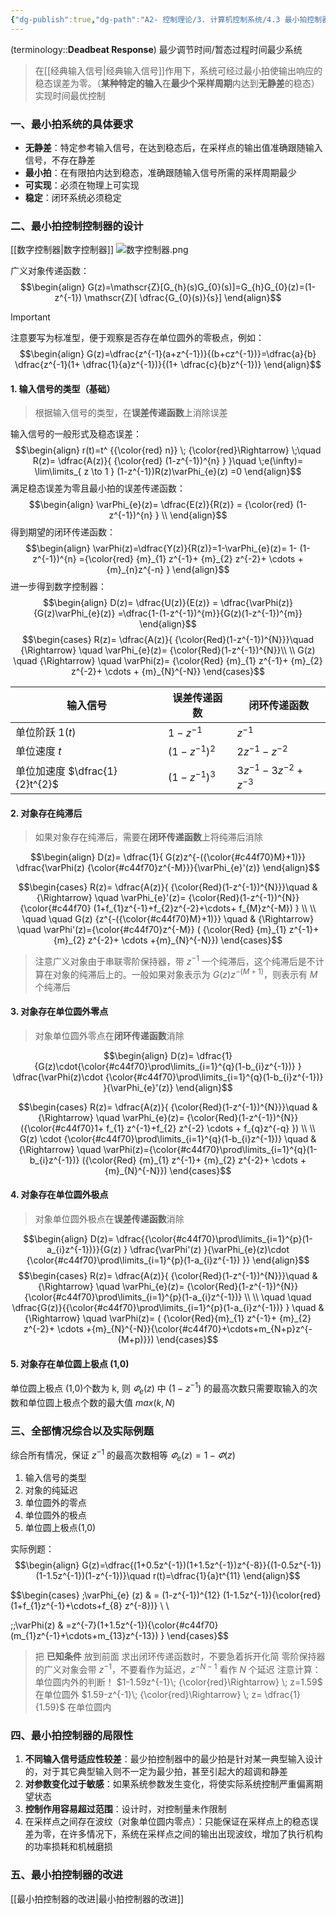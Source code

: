 ```yaml
---
{"dg-publish":true,"dg-path":"A2- 控制理论/3. 计算机控制系统/4.3 最小拍控制器.md","permalink":"/A2- 控制理论/3. 计算机控制系统/4.3 最小拍控制器/","dgPassFrontmatter":true,"noteIcon":"","created":"2025-04-13T22:32:41.000+08:00","updated":"2025-05-02T17:47:12.961+08:00"}
---
```



(terminology::**Deadbeat Response**)  最少调节时间/暂态过程时间最少系统
> 在[[经典输入信号\|经典输入信号]]作用下，系统可经过最小拍使输出响应的稳态误差为零。（**某种特定的输入**在**最少个采样周期**内达到**无静差**的稳态） 实现时间最优控制

### 一、最小拍系统的具体要求
- **无静差**：特定参考输入信号，在达到稳态后，在采样点的输出值准确跟随输入信号，不存在静差
- **最小拍**：在有限拍内达到稳态，准确跟随输入信号所需的采样周期最少
- **可实现**：必须在物理上可实现
- **稳定**：闭环系统必须稳定

### 二、最小拍控制控制器的设计
[[数字控制器\|数字控制器]]
![数字控制器.png](/img/user/Functional%20files/Photo%20Resources/%E6%95%B0%E5%AD%97%E6%8E%A7%E5%88%B6%E5%99%A8.png)

广义对象传递函数：
$$\begin{align}
G(z)=\mathscr{Z}[G_{h}(s)G_{0}(s)]=G_{h}G_{0}(z)=(1-z^{-1}) \mathscr{Z}[ \dfrac{G_{0}(s)}{s}]
\end{align}$$
> [!important] 
> 注意要写为标准型，便于观察是否存在单位圆外的零极点，例如：
> $$\begin{align}
> G(z)=\dfrac{z^{-1}(a+z^{-1})}{(b+cz^{-1})}=\dfrac{a}{b} \dfrac{z^{-1}(1+ \dfrac{1}{a}z^{-1})}{(1+ \dfrac{c}{b}z^{-1})} 
> \end{align}$$

#### 1. 输入信号的类型（基础）
> 根据输入信号的类型，在**误差传递函数**上消除误差

输入信号的一般形式及稳态误差：
$$\begin{align}
r(t)=t^ {{\color{red}   n}} \; {\color{red}\Rightarrow} \;\quad R(z)= \dfrac{A(z)}{ {\color{red} (1-z^{-1})^{n}  } }\quad  \;e(\infty)= \lim\limits_{ z \to 1 } (1-z^{-1})R(z)\varPhi_{e}(z) =0
\end{align}$$
满足稳态误差为零且最小拍的误差传递函数：
$$\begin{align}
\varPhi_{e}(z)= \dfrac{E(z)}{R(z)} =   {\color{red} (1-z^{-1})^{n}  }  \\
\end{align}$$
得到期望的闭环传递函数：
$$\begin{align}
\varPhi(z)=\dfrac{Y(z)}{R(z)}=1-\varPhi_{e}(z)=   1- (1-z^{-1})^{n} ={\color{red} {m}_{1} z^{-1}+ {m}_{2} z^{-2}+ \cdots + {m}_{n}z^{-n}  } 
\end{align}$$
进一步得到数字控制器：
$$\begin{align}
 D(z)= \dfrac{U(z)}{E(z)} = \dfrac{\varPhi(z)}{G(z)\varPhi_{e}(z)} =\dfrac{1-(1-z^{-1})^{m}}{G(z)(1-z^{-1})^{m}}
\end{align}$$
$$\begin{cases}
R(z)= \dfrac{A(z)}{ {\color{Red}(1-z^{-1})^{N}}}\quad  {\Rightarrow} \quad \varPhi_{e}(z)= {\color{Red}(1-z^{-1})^{N}}\\ \\
G(z) \quad  {\Rightarrow} \quad  \varPhi(z)=  {\color{Red}  {m}_{1} z^{-1}+ {m}_{2} z^{-2}+ \cdots + {m}_{N}^{-N}}
\end{cases}$$


| 输入信号                      | 误差传递函数           | 闭环传递函数                   |
| ------------------------- | ---------------- | ------------------------ |
| 单位阶跃 $1(t)$               | $1-z^{-1}$       | $z^{-1}$                 |
| 单位速度 $t$                  | $(1-z^{-1})^{2}$ | $2z^{-1}-z^{-2}$         |
| 单位加速度 $\dfrac{1}{2}t^{2}$ | $(1-z^{-1})^{3}$ | $3z^{-1}-3z^{-2}+z^{-3}$ |
#### 2. 对象存在纯滞后
> 如果对象存在纯滞后，需要在**闭环传递函数**上将纯滞后消除

$$\begin{align}
D(z)= \dfrac{1}{ G(z)z^{-({\color{#c44f70}M}+1)}} \dfrac{\varPhi(z) {\color{#c44f70}z^{-M}}}{\varPhi_{e}'(z)}
\end{align}$$

$$\begin{cases}
R(z)= \dfrac{A(z)}{ {\color{Red}(1-z^{-1})^{N}}}\quad   & {\Rightarrow} \quad \varPhi_{e}'(z)= {\color{Red}(1-z^{-1})^{N}}  {\color{#c44f70}  (1+f_{1}z^{-1}+f_{2}z^{-2}+\cdots+ f_{M}z^{-M}) }
\\  
\\
\quad \quad G(z) {z^{-({\color{#c44f70}M}+1)}} \quad  &  {\Rightarrow} \quad  \varPhi'(z)={\color{#c44f70}z^{-M}}   (  {\color{Red} {m}_{1} z^{-1}+ {m}_{2} z^{-2}+ \cdots +{m}_{N}^{-N}})
\end{cases}$$

> 注意广义对象由于串联零阶保持器，带 $z^{-1}$  一个纯滞后，这个纯滞后是不计算在对象的纯滞后上的。一般如果对象表示为 $G(z)z^{-(M+1)}$，则表示有 $M$ 个纯滞后

#### 3. 对象存在单位圆外零点
> 对象单位圆外零点在**闭环传递函数**消除

$$\begin{align}
D(z)= \dfrac{1}{G(z)\cdot{\color{#c44f70}\prod\limits_{i=1}^{q}(1-b_{i}z^{-1})} } \dfrac{\varPhi(z)\cdot {\color{#c44f70}\prod\limits_{i=1}^{q}(1-b_{i}z^{-1})} }{\varPhi_{e}'(z)}
\end{align}$$

$$\begin{cases}
R(z)= \dfrac{A(z)}{ {\color{Red}(1-z^{-1})^{N}}}\quad  &  {\Rightarrow} \quad \varPhi_{e}(z)= {\color{Red}(1-z^{-1})^{N}}  ({\color{#c44f70}1+ f_{1} z^{-1}+f_{2} z^{-2}  \cdots + f_{q}z^{-q} })
 \\
\\
G(z) \cdot {\color{#c44f70}\prod\limits_{i=1}^{q}(1-b_{i}z^{-1})}       \quad   & {\Rightarrow} \quad  \varPhi(z)={\color{#c44f70}\prod\limits_{i=1}^{q}(1-b_{i}z^{-1})}  ({\color{Red} {m}_{1} z^{-1}+ {m}_{2} z^{-2}+ \cdots +  {m}_{N}^{-N}})
\end{cases}$$

#### 4. 对象存在单位圆外极点 
> 对象单位圆外极点在**误差传递函数**消除

$$\begin{align}
D(z)= \dfrac{{\color{#c44f70}\prod\limits_{i=1}^{p}(1-a_{i}z^{-1})}}{G(z) } \dfrac{\varPhi'(z) }{\varPhi_{e}(z)\cdot {\color{#c44f70}\prod\limits_{i=1}^{p}(1-a_{i}z^{-1})  }}
\end{align}$$
$$\begin{cases}
R(z)= \dfrac{A(z)}{ {\color{Red}(1-z^{-1})^{N}}}\quad  &  {\Rightarrow} \quad \varPhi_{e}(z)=  {\color{Red}(1-z^{-1})^{N}}  {\color{#c44f70}\prod\limits_{i=1}^{p}(1-a_{i}z^{-1})}
 \\
\\
\quad \quad \dfrac{G(z)}{{\color{#c44f70}\prod\limits_{i=1}^{p}(1-a_{i}z^{-1})}  }       \quad   & {\Rightarrow} \quad  \varPhi(z)= (  {\color{Red}{m}_{1} z^{-1}+ {m}_{2} z^{-2}+ \cdots +{m}_{N}^{-N}}{\color{#c44f70}+\cdots+m_{N+p}z^{-(M+p)}})
\end{cases}$$

#### 5. 对象存在单位圆上极点 (1,0) 
单位圆上极点 (1,0)个数为 k, 则 $\varPhi_{e}(z)$ 中 $(1-z^{-1})$ 的最高次数只需要取输入的次数和单位圆上极点个数的最大值 $max(k,N)$

 
### 三、全部情况综合以及实际例题
综合所有情况，保证 $z^{-1}$ 的最高次数相等 $\varPhi_{e}(z)=1-\varPhi(z)$
1. 输入信号的类型
2. 对象的纯延迟
3. 单位圆外的零点
4. 单位圆外的极点
5. 单位圆上极点(1,0) 

实际例题：
$$\begin{align}
G(z)=\dfrac{(1+0.5z^{-1})(1+1.5z^{-1})z^{-8}}{(1-0.5z^{-1})(1-1.5z^{-1})(1-z^{-1})}\quad r(t)=\dfrac{1}{a}t^{11}
\end{align}$$

$$\begin{cases}
\;\varPhi_{e} (z)  & =  (1-z^{-1})^{12} (1-1.5z^{-1}){\color{red} (1+f_{1}z^{-1}+\cdots+f_{8} z^{-8})} \\ \\

\;\;\varPhi(z)   & =z^{-7}(1+1.5z^{-1}){\color{#c44f70}  (m_{1}z^{-1}+\cdots+m_{13}z^{-13}) }
\end{cases}$$


> 把  **已知条件** 放到前面
> 求出闭环传递函数时，不要急着拆开化简
> 零阶保持器的广义对象会带 $z^{-1}$，不要看作为延迟，$z^{-N-1}$  看作 $N$ 个延迟
> 注意计算：单位圆内外的判断！
> $1-1.59z^{-1}\; {\color{red}\Rightarrow} \; z=1.59$ 在单位圆外
> $1.59-z^{-1}\; {\color{red}\Rightarrow} \; z= \dfrac{1}{1.59}$ 在单位圆内

### 四、最小拍控制器的局限性
1. **不同输入信号适应性较差**：最少拍控制器中的最少拍是针对某一典型输入设计的，对于其它典型输入则不一定为最少拍，甚至引起大的超调和静差
2. **对参数变化过于敏感**：如果系统参数发生变化，将使实际系统控制严重偏离期望状态
3. **控制作用容易超过范围**：设计时，对控制量未作限制
4. 在采样点之间存在波纹（对象单位圆内零点）：只能保证在采样点上的稳态误差为零，在许多情况下，系统在采样点之间的输出出现波纹，增加了执行机构的功率损耗和机械磨损
### 五、最小拍控制器的改进
[[最小拍控制器的改进\|最小拍控制器的改进]]
